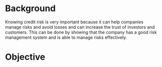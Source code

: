 # Background
Knowing credit risk is very important because it can help companies manage risks and avoid losses and can increase the trust of investors and customers. This can be done by showing that the company has a good risk management system and is able to manage risks effectively.
# Objective
